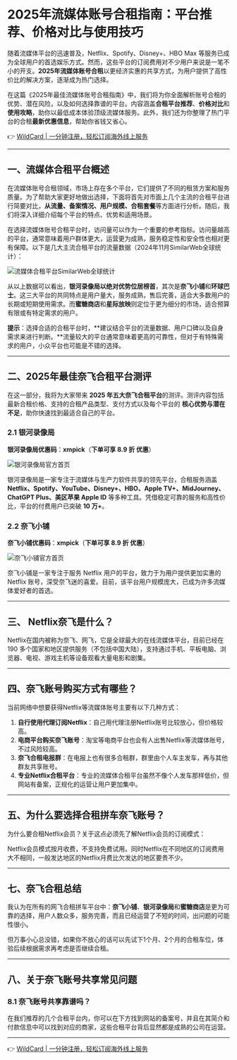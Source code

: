 # 2025年流媒体账号合租指南：平台推荐、价格对比与使用技巧

随着流媒体平台的迅速普及，Netflix、Spotify、Disney+、HBO Max 等服务已成为全球用户的首选娱乐方式。然而，这些平台的订阅费用对不少用户来说是一笔不小的开支。**2025年流媒体账号合租**以更经济实惠的共享方式，为用户提供了高性价比的解决方案，逐渐成为热门选择。

在这篇《2025年最佳流媒体账号合租指南》中，我们将为你全面解析账号合租的优势、潜在风险，以及如何选择靠谱的平台。内容涵盖**合租平台推荐**、**价格对比**和**使用攻略**，助你以最低成本体验顶级流媒体服务。此外，我们还为你整理了热门平台的合租**最新优惠信息**，帮助你省钱又省心。

👉 [WildCard | 一分钟注册，轻松订阅海外线上服务](https://bbtdd.com/WildCard)

---

## 一、流媒体合租平台概述

在流媒体账号合租领域，市场上存在多个平台，它们提供了不同的租赁方案和服务质量。为了帮助大家更好地做出选择，下面将首先对市面上几个主流的合租平台进行简要对比，**从流量、备案情况、用户规模、合租套餐**等方面进行分析。随后，我们将深入详细介绍每个平台的特点、优势和适用场景。

在选择流媒体账号合租平台时，访问量可以作为一个重要的参考指标。访问量越高的平台，通常意味着用户群体更大，运营更为成熟，服务稳定性和安全性也相对更有保障。以下是几大主流合租平台的流量数据（2024年11月SimilarWeb全球统计）：

![流媒体合租平台SimilarWeb全球统计](https://bbtdd.com/img/49657123894.webp)

从以上数据可以看出，**银河录像局以绝对优势位居榜首**，其次是**奈飞小铺**和**环球巴士**。这三大平台的共同特点是用户量大，服务成熟，售后完善，适合大多数用户的长期或短期使用需求。而**蜜糖商店**和**星际放映**则定位于更为细分的市场，适合预算有限或有特定需求的用户。

**提示**：选择合适的合租平台时，**建议结合平台的流量数据、用户口碑以及自身需求来进行判断。**流量较大的平台通常意味着更高的可靠性，但对于有特殊需求的用户，小众平台也可能是不错的选择。

---

## 二、2025年最佳奈飞合租平台测评

在这一部分，我将为大家带来 **2025 年五大奈飞合租平台**的测评。测评内容包括最新合租价格、支持的合租产品类型、支付方式以及每个平台的 **核心优势与潜在不足**，助你快速找到最适合自己的平台。

### 2.1 银河录像局

**银河录像局优惠码**：**xmpick**（**下单可享 8.9 折 优惠**）

![银河录像局官方首页](https://bbtdd.com/img/45598496557.webp)

银河录像局是一家专注于流媒体与生产力软件共享的领先平台，合租服务涵盖 **Netflix、Spotify、YouTube、Disney+、HBO、Apple TV+、MidJourney、ChatGPT Plus、美区苹果 Apple ID** 等多种工具。凭借稳定可靠的服务和高性价比，平台的付费用户已突破 **10 万+**。

### 2.2 奈飞小铺

**奈飞小铺优惠码**：**xmpick**（**下单可享 8.9 折 优惠**）

![奈飞小铺官方首页](https://bbtdd.com/img/1522405162.webp)

奈飞小铺是一家专注于服务 Netflix 用户的平台，致力于为用户提供更加实惠的 Netflix 账号，深受奈飞迷的喜爱。目前，该平台用户规模庞大，已成为许多流媒体爱好者的首选。

---

## 三、 Netflix奈飞是什么？

Netflix在国内被称为奈飞、网飞，它是全球最大的在线流媒体平台，目前已经在 190 多个国家和地区提供服务（不包括中国大陆），支持通过手机、平板电脑、浏览器、电视、游戏主机等设备观看大量电影和剧集。

---

## 四、奈飞账号购买方式有哪些？

当前网络中想要获得Netflix等流媒体账号主要有以下几种方式：

1. **自行使用代理订阅Netflix**：自己用代理注册Netflix账号比较放心，但价格较高。
2. **电商平台购买奈飞账号**：淘宝等电商平台也会有人出售Netflix等流媒体账号，不过风险较高。
3. **奈飞合租电报群**：在电报上也有很多合租群，群里由个人车主发车，再与其他群友共享账号。
4. **专业Netflix合租平台**：专业的流媒体合租平台虽然不像个人发车那样低价，但网站有备案，正规化的运营让用户更加集中。

---

## 五、为什么要选择合租拼车奈飞账号？

为什么要合租Netflix会员？关于这点必须先了解Netflix会员的订阅模式：

Netflix会员模式按月收费，不支持免费试用。同时Netflix在不同地区的订阅费用大不相同，一般发达地区的Netflix月费比欠发达的地区要贵不少。

---

## 七、奈飞合租总结

我认为在所有的网飞合租拼车平台中：**奈飞小铺**、**银河录像局**和**蜜糖商店**是更为可靠的选择，用户人数众多，服务完善，而且已经运营了不短的时间，出问题的可能性很小。

但万事小心总没错，如果你不放心的话可以先试下1个月、2个月的合租车位，体验后续根据需求再考虑是否继续合租。

---

## 八、关于奈飞账号共享常见问题

### 8.1 奈飞账号共享靠谱吗？

在我们推荐的几个合租平台内，你可以在下方找到网站的备案号，并且在其简介和付款信息中可以找到对应的商家，这些合租平台背后显然都是成熟的公司在运营。

---

👉 [WildCard | 一分钟注册，轻松订阅海外线上服务](https://bbtdd.com/WildCard)
